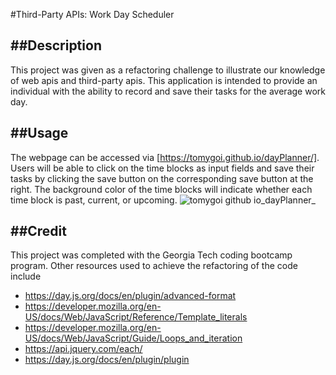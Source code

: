 #Third-Party APIs: Work Day Scheduler


##Description 
-------------------------------------------------------------------------------------------------------------------------------------------------------------------------
This project was given as a refactoring challenge to illustrate our knowledge of web apis and third-party apis. This application is intended to provide an individual with the ability to record and save their tasks for the average work day. 

##Usage 
-------------------------------------------------------------------------------------------------------------------------------------------------------------------------
The webpage can be accessed via [https://tomygoi.github.io/dayPlanner/]. Users will be able to click on the time blocks as input fields and save their tasks by clicking the save button on the corresponding save button at the right. The background color of the time blocks will indicate whether each time block is past, current, or upcoming. 
![tomygoi github io_dayPlanner_](https://user-images.githubusercontent.com/120353691/216259866-dc309fb4-0984-45eb-a51b-6aa236b5ceaa.png)



##Credit 
-------------------------------------------------------------------------------------------------------------------------------------------------------------------------
This project was completed with the Georgia Tech coding bootcamp program. Other resources used to achieve the refactoring of the code include 
* https://day.js.org/docs/en/plugin/advanced-format 
* https://developer.mozilla.org/en-US/docs/Web/JavaScript/Reference/Template_literals 
* https://developer.mozilla.org/en-US/docs/Web/JavaScript/Guide/Loops_and_iteration
* https://api.jquery.com/each/
* https://day.js.org/docs/en/plugin/plugin



